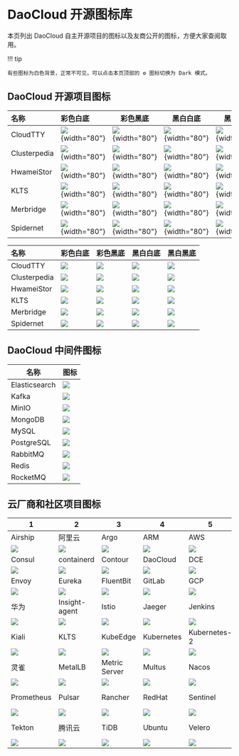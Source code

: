 # DaoCloud 开源图标库

本页列出 DaoCloud 自主开源项目的图标以及友商公开的图标，方便大家查阅取用。

!!! tip

    有些图标为白色背景，正常不可见，可以点击本页顶部的 ⚙️ 图标切换为 Dark 模式。

## DaoCloud 开源项目图标

| 名称         | 彩色白底       | 彩色黑底       | 黑白白底     | 黑白黑底        |
| :----------- | :--------------------------- | ----------- | ------ | ----- |
| CloudTTY     | ![](https://docs.daocloud.io/daocloud-docs-images/docs/zh/docs/community/icons/open/Cloudtty.svg){width="80"}     | ![](https://docs.daocloud.io/daocloud-docs-images/docs/zh/docs/community/icons/open/Cloudtty-on-dark-bg.svg){width="80"}     | ![](https://docs.daocloud.io/daocloud-docs-images/docs/zh/docs/community/icons/open/Cloudtty-white.svg){width="80"}     | ![](https://docs.daocloud.io/daocloud-docs-images/docs/zh/docs/community/icons/open/Cloudtty-dark.svg){width="80"}     |
| Clusterpedia | ![](https://docs.daocloud.io/daocloud-docs-images/docs/zh/docs/community/icons/open/Clusterpedia.svg){width="80"} | ![](https://docs.daocloud.io/daocloud-docs-images/docs/zh/docs/community/icons/open/Clusterpedia-on-dark-bg.svg){width="80"} | ![](https://docs.daocloud.io/daocloud-docs-images/docs/zh/docs/community/icons/open/Clusterpedia-white.svg){width="80"} | ![](https://docs.daocloud.io/daocloud-docs-images/docs/zh/docs/community/icons/open/Clusterpedia-dark.svg){width="80"} |
| HwameiStor   | ![](https://docs.daocloud.io/daocloud-docs-images/docs/zh/docs/community/icons/open/hwameistor.svg){width="80"}   | ![](https://docs.daocloud.io/daocloud-docs-images/docs/zh/docs/community/icons/open/hwameistor-on-dark-bg.svg){width="80"}   | ![](https://docs.daocloud.io/daocloud-docs-images/docs/zh/docs/community/icons/open/hwameistor-white.svg){width="80"}   | ![](https://docs.daocloud.io/daocloud-docs-images/docs/zh/docs/community/icons/open/hwameistor-dark.svg){width="80"}   |
| KLTS         | ![](https://docs.daocloud.io/daocloud-docs-images/docs/zh/docs/community/icons/open/KLTS-DC.svg){width="80"}      | ![](https://docs.daocloud.io/daocloud-docs-images/docs/zh/docs/community/icons/open/KLTS-DC-on-dark-bg.svg){width="80"}      | ![](https://docs.daocloud.io/daocloud-docs-images/docs/zh/docs/community/icons/open/KLTS-DC-white.svg){width="80"}      | ![](https://docs.daocloud.io/daocloud-docs-images/docs/zh/docs/community/icons/open/KLTS-DC-dark.svg){width="80"}      |
| Merbridge    | ![](https://docs.daocloud.io/daocloud-docs-images/docs/zh/docs/community/icons/open/Merbridge.svg){width="80"}    | ![](https://docs.daocloud.io/daocloud-docs-images/docs/zh/docs/community/icons/open/Merbridge-on-dark-bg.svg){width="80"}    | ![](https://docs.daocloud.io/daocloud-docs-images/docs/zh/docs/community/icons/open/Merbridge-white.svg){width="80"}    | ![](https://docs.daocloud.io/daocloud-docs-images/docs/zh/docs/community/icons/open/Merbridge-dark.svg){width="80"}    |
| Spidernet    | ![](https://docs.daocloud.io/daocloud-docs-images/docs/zh/docs/community/icons/open/Spidernet.svg){width="80"}    | ![](https://docs.daocloud.io/daocloud-docs-images/docs/zh/docs/community/icons/open/Spidernet-on-dark-bg.svg){width="80"}    | ![](https://docs.daocloud.io/daocloud-docs-images/docs/zh/docs/community/icons/open/Spidernet-white.svg){width="80"}    | ![](https://docs.daocloud.io/daocloud-docs-images/docs/zh/docs/community/icons/open/Spidernet-dark.svg){width="80"}    |

| 名称         | 彩色白底       | 彩色黑底       | 黑白白底     | 黑白黑底        |
| :----------- | :--------------------------- | ----------- | ------ | ----- |
| CloudTTY     | ![](https://docs.daocloud.io/daocloud-docs-images/docs/zh/docs/community/icons/open/Cloudtty.svg)     | ![](https://docs.daocloud.io/daocloud-docs-images/docs/zh/docs/community/icons/open/Cloudtty-on-dark-bg.svg)     | ![](https://docs.daocloud.io/daocloud-docs-images/docs/zh/docs/community/icons/open/Cloudtty-white.svg)     | ![](https://docs.daocloud.io/daocloud-docs-images/docs/zh/docs/community/icons/open/Cloudtty-dark.svg)     |
| Clusterpedia | ![](https://docs.daocloud.io/daocloud-docs-images/docs/zh/docs/community/icons/open/Clusterpedia.svg) | ![](https://docs.daocloud.io/daocloud-docs-images/docs/zh/docs/community/icons/open/Clusterpedia-on-dark-bg.svg) | ![](https://docs.daocloud.io/daocloud-docs-images/docs/zh/docs/community/icons/open/Clusterpedia-white.svg) | ![](https://docs.daocloud.io/daocloud-docs-images/docs/zh/docs/community/icons/open/Clusterpedia-dark.svg) |
| HwameiStor   | ![](https://docs.daocloud.io/daocloud-docs-images/docs/zh/docs/community/icons/open/hwameistor.svg)   | ![](https://docs.daocloud.io/daocloud-docs-images/docs/zh/docs/community/icons/open/hwameistor-on-dark-bg.svg)   | ![](https://docs.daocloud.io/daocloud-docs-images/docs/zh/docs/community/icons/open/hwameistor-white.svg)   | ![](https://docs.daocloud.io/daocloud-docs-images/docs/zh/docs/community/icons/open/hwameistor-dark.svg)   |
| KLTS         | ![](https://docs.daocloud.io/daocloud-docs-images/docs/zh/docs/community/icons/open/KLTS-DC.svg)      | ![](https://docs.daocloud.io/daocloud-docs-images/docs/zh/docs/community/icons/open/KLTS-DC-on-dark-bg.svg)      | ![](https://docs.daocloud.io/daocloud-docs-images/docs/zh/docs/community/icons/open/KLTS-DC-white.svg)      | ![](https://docs.daocloud.io/daocloud-docs-images/docs/zh/docs/community/icons/open/KLTS-DC-dark.svg)      |
| Merbridge    | ![](https://docs.daocloud.io/daocloud-docs-images/docs/zh/docs/community/icons/open/Merbridge.svg)    | ![](https://docs.daocloud.io/daocloud-docs-images/docs/zh/docs/community/icons/open/Merbridge-on-dark-bg.svg)    | ![](https://docs.daocloud.io/daocloud-docs-images/docs/zh/docs/community/icons/open/Merbridge-white.svg)    | ![](https://docs.daocloud.io/daocloud-docs-images/docs/zh/docs/community/icons/open/Merbridge-dark.svg)    |
| Spidernet    | ![](https://docs.daocloud.io/daocloud-docs-images/docs/zh/docs/community/icons/open/Spidernet.svg)    | ![](https://docs.daocloud.io/daocloud-docs-images/docs/zh/docs/community/icons/open/Spidernet-on-dark-bg.svg)    | ![](https://docs.daocloud.io/daocloud-docs-images/docs/zh/docs/community/icons/open/Spidernet-white.svg)    | ![](https://docs.daocloud.io/daocloud-docs-images/docs/zh/docs/community/icons/open/Spidernet-dark.svg)    |

## DaoCloud 中间件图标

| 名称          | 图标                            |
| ------------- | --- |
| Elasticsearch | ![](https://docs.daocloud.io/daocloud-docs-images/docs/zh/docs/community/icons/mcamel/elasticserach.svg) |
| Kafka         | ![](https://docs.daocloud.io/daocloud-docs-images/docs/zh/docs/community/icons/mcamel/kafka.svg)         |
| MinIO         | ![](https://docs.daocloud.io/daocloud-docs-images/docs/zh/docs/community/icons/mcamel/minio.svg)         |
| MongoDB       | ![](https://docs.daocloud.io/daocloud-docs-images/docs/zh/docs/community/icons/mcamel/MongoDB.svg)       |
| MySQL         | ![](https://docs.daocloud.io/daocloud-docs-images/docs/zh/docs/community/icons/mcamel/mysql.svg)         |
| PostgreSQL    | ![](https://docs.daocloud.io/daocloud-docs-images/docs/zh/docs/community/icons/mcamel/postgresql.svg)    |
| RabbitMQ      | ![](https://docs.daocloud.io/daocloud-docs-images/docs/zh/docs/community/icons/mcamel/rabbitmq.svg)      |
| Redis         | ![](https://docs.daocloud.io/daocloud-docs-images/docs/zh/docs/community/icons/mcamel/redis.svg)         |
| RocketMQ      | ![](https://docs.daocloud.io/daocloud-docs-images/docs/zh/docs/community/icons/mcamel/rocketmq.svg)      |

## 云厂商和社区项目图标

| 1   | 2   | 3   | 4   | 5   | 6   | 7   | 8   |
| --- | --- | --- | --- | --- | --- | --- | --- |
| Airship   | 阿里云             | Argo            | ARM       | AWS         | Azure           | CentOS        | Cilium   |
| ![](https://docs.daocloud.io/daocloud-docs-images/docs/zh/docs/community/icons/providers/airship.svg)    | ![](https://docs.daocloud.io/daocloud-docs-images/docs/zh/docs/community/icons/providers/aliyun.svg)              | ![](https://docs.daocloud.io/daocloud-docs-images/docs/zh/docs/community/icons/providers/argo.svg)             | ![](https://docs.daocloud.io/daocloud-docs-images/docs/zh/docs/community/icons/providers/arm.svg)        | ![](https://docs.daocloud.io/daocloud-docs-images/docs/zh/docs/community/icons/providers/aws.svg)          | ![](https://docs.daocloud.io/daocloud-docs-images/docs/zh/docs/community/icons/providers/azure.svg)            | ![](https://docs.daocloud.io/daocloud-docs-images/docs/zh/docs/community/icons/providers/centos.svg)         | ![](https://docs.daocloud.io/daocloud-docs-images/docs/zh/docs/community/icons/providers/cilium.svg)    |
| Consul    | containerd         | Contour         | DaoCloud  | DCE         | Debian          | Docker        | Dubbo    |
| ![](https://docs.daocloud.io/daocloud-docs-images/docs/zh/docs/community/icons/providers/consul.svg)     | ![](https://docs.daocloud.io/daocloud-docs-images/docs/zh/docs/community/icons/providers/containerd.svg)          | ![](https://docs.daocloud.io/daocloud-docs-images/docs/zh/docs/community/icons/providers/contour.svg)          | ![](https://docs.daocloud.io/daocloud-docs-images/docs/zh/docs/community/icons/providers/daocloud.svg)   | ![](https://docs.daocloud.io/daocloud-docs-images/docs/zh/docs/community/icons/providers/dce.svg)          | ![](https://docs.daocloud.io/daocloud-docs-images/docs/zh/docs/community/icons/providers/debian.svg)           | ![](https://docs.daocloud.io/daocloud-docs-images/docs/zh/docs/community/icons/providers/docker.svg)         | ![](https://docs.daocloud.io/daocloud-docs-images/docs/zh/docs/community/icons/providers/dubbo.svg)     |
| Envoy     | Eureka             | FluentBit       | GitLab    | GCP         | Grafana         | Harbor        | Helm     |
| ![](https://docs.daocloud.io/daocloud-docs-images/docs/zh/docs/community/icons/providers/envoy.svg)      | ![](https://docs.daocloud.io/daocloud-docs-images/docs/zh/docs/community/icons/providers/eureka.svg)              | ![](https://docs.daocloud.io/daocloud-docs-images/docs/zh/docs/community/icons/providers/fluentbit.svg)        | ![](https://docs.daocloud.io/daocloud-docs-images/docs/zh/docs/community/icons/providers/gitlab.svg)     | ![](https://docs.daocloud.io/daocloud-docs-images/docs/zh/docs/community/icons/providers/google-cloud.svg) | ![](https://docs.daocloud.io/daocloud-docs-images/docs/zh/docs/community/icons/providers/grafana.svg)          | ![](https://docs.daocloud.io/daocloud-docs-images/docs/zh/docs/community/icons/providers/harbor.svg)         | ![](https://docs.daocloud.io/daocloud-docs-images/docs/zh/docs/community/icons/providers/helm.svg)      |
| 华为      | Insight-agent      | Istio           | Jaeger    | Jenkins     | Jfrog           | Jira          | Karmada  |
| ![](https://docs.daocloud.io/daocloud-docs-images/docs/zh/docs/community/icons/providers/huawei.svg)     | ![](https://docs.daocloud.io/daocloud-docs-images/docs/zh/docs/community/icons/providers/insight-agent-green.svg) | ![](https://docs.daocloud.io/daocloud-docs-images/docs/zh/docs/community/icons/providers/istio.svg)            | ![](https://docs.daocloud.io/daocloud-docs-images/docs/zh/docs/community/icons/providers/jaeger.svg)     | ![](https://docs.daocloud.io/daocloud-docs-images/docs/zh/docs/community/icons/providers/jenkins.svg)      | ![](https://docs.daocloud.io/daocloud-docs-images/docs/zh/docs/community/icons/providers/jfrog.svg)            | ![](https://docs.daocloud.io/daocloud-docs-images/docs/zh/docs/community/icons/providers/jira.svg)          | ![](https://docs.daocloud.io/daocloud-docs-images/docs/zh/docs/community/icons/providers/karmada.svg)   |
| Kiali     | KLTS               | KubeEdge        | Kubernetes                      | Kubernetes-2       | Kubespray       | Kylin mini    | Kylin    |
| ![](https://docs.daocloud.io/daocloud-docs-images/docs/zh/docs/community/icons/providers/kiali.svg)      | ![](https://docs.daocloud.io/daocloud-docs-images/docs/zh/docs/community/icons/providers/klts.svg)                | ![](https://docs.daocloud.io/daocloud-docs-images/docs/zh/docs/community/icons/providers/kubeedge.svg)         | ![](https://docs.daocloud.io/daocloud-docs-images/docs/zh/docs/community/icons/providers/kubernetes-2.svg) | ![](https://docs.daocloud.io/daocloud-docs-images/docs/zh/docs/community/icons/providers/kubernetes.svg) | ![](https://docs.daocloud.io/daocloud-docs-images/docs/zh/docs/community/icons/providers/kubespray.svg)        | ![](https://docs.daocloud.io/daocloud-docs-images/docs/zh/docs/community/icons/providers/kylin-mini.svg)     | ![](https://docs.daocloud.io/daocloud-docs-images/docs/zh/docs/community/icons/providers/kylin.svg)     |
| 灵雀      | MetalLB            | Metric Server   | Multus    | Nacos       | Nginx           | OTel          | Openshift                      |
| ![](https://docs.daocloud.io/daocloud-docs-images/docs/zh/docs/community/icons/providers/lingque.svg)    | ![](https://docs.daocloud.io/daocloud-docs-images/docs/zh/docs/community/icons/providers/metal-lb.svg)            | ![](https://docs.daocloud.io/daocloud-docs-images/docs/zh/docs/community/icons/providers/victoria-metrics.svg) | ![](https://docs.daocloud.io/daocloud-docs-images/docs/zh/docs/community/icons/providers/multus.svg)     | ![](https://docs.daocloud.io/daocloud-docs-images/docs/zh/docs/community/icons/providers/nacos.svg)        | ![](https://docs.daocloud.io/daocloud-docs-images/docs/zh/docs/community/icons/providers/nginx.svg)            | ![](https://docs.daocloud.io/daocloud-docs-images/docs/zh/docs/community/icons/providers/open-telemetry.svg) | ![](https://docs.daocloud.io/daocloud-docs-images/docs/zh/docs/community/icons/providers/openshift.svg) |
| Prometheus                      | Pulsar             | Rancher         | RedHat    | Sentinel    | Spring Cloud    | Submariner    | Tanzu    |
| ![](https://docs.daocloud.io/daocloud-docs-images/docs/zh/docs/community/icons/providers/prometheus.svg) | ![](https://docs.daocloud.io/daocloud-docs-images/docs/zh/docs/community/icons/providers/pulsar.svg)              | ![](https://docs.daocloud.io/daocloud-docs-images/docs/zh/docs/community/icons/providers/rancher.svg)          | ![](https://docs.daocloud.io/daocloud-docs-images/docs/zh/docs/community/icons/providers/redhat.svg)     | ![](https://docs.daocloud.io/daocloud-docs-images/docs/zh/docs/community/icons/providers/sentinel.svg)     | ![](https://docs.daocloud.io/daocloud-docs-images/docs/zh/docs/community/icons/providers/spring-cloud.svg)     | ![](https://docs.daocloud.io/daocloud-docs-images/docs/zh/docs/community/icons/providers/submariner.svg)     | ![](https://docs.daocloud.io/daocloud-docs-images/docs/zh/docs/community/icons/providers/tanzu.svg)     |
| Tekton    | 腾讯云             | TiDB            | Ubuntu    | Velero      | Victoria metrics                      | Zookeeper     |          |
| ![](https://docs.daocloud.io/daocloud-docs-images/docs/zh/docs/community/icons/providers/tekton.svg)     | ![](https://docs.daocloud.io/daocloud-docs-images/docs/zh/docs/community/icons/providers/tencent-cloud.svg)       | ![](https://docs.daocloud.io/daocloud-docs-images/docs/zh/docs/community/icons/providers/tidb.svg)             | ![](https://docs.daocloud.io/daocloud-docs-images/docs/zh/docs/community/icons/providers/ubuntu.svg)     | ![](https://docs.daocloud.io/daocloud-docs-images/docs/zh/docs/community/icons/providers/velero.svg)       | ![](https://docs.daocloud.io/daocloud-docs-images/docs/zh/docs/community/icons/providers/victoria-metrics.svg) | ![](https://docs.daocloud.io/daocloud-docs-images/docs/zh/docs/community/icons/providers/zookeeper.svg)      |          |
